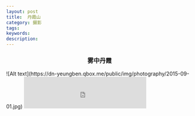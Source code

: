 ```yaml
---
layout: post
title:  丹霞山
category: 摄影
tags:
keywords:
description:
---
```


<h3 align = "center">雾中丹霞</h3>
![Alt text](https://dn-yeungben.qbox.me/public/img/photography/2015-09-01.jpg)

<iframe frameborder="no" border="0" marginwidth="0" marginheight="0" width=330 height=86 src="http://music.163.com/outchain/player?type=2&id=29567191&auto=1&height=66"></iframe>
